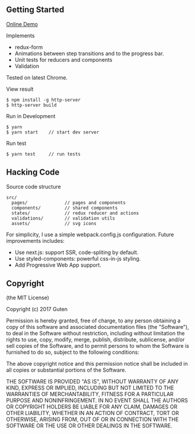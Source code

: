 Getting Started
---------------

[Online Demo](http://gutenye.github.io/tests-redux-form)

Implements

- redux-form
- Animations between step transitions and to the progress bar.
- Unit tests for reducers and components
- Validation

Tested on latest Chrome.

View result

```
$ npm install -g http-server
$ http-server build
```

Run in Development

```
$ yarn
$ yarn start    // start dev server
```

Run test

```
$ yarn test     // run tests
```

Hacking Code
------------

Source code structure

```
src/
  pages/              // pages and components
  components/         // shared components
  states/             // redux reducer and actions
  validations/        // validation utils
  assets/             // svg icons
```

For simplicity, I use a simple webpack.config.js configuration. Future improvements includes:

- Use next.js: support SSR, code-spliting by default.
- Use styled-components: powerful css-in-js styling.
- Add Progressive Web App support.

Copyright
----------

(the MIT License)

Copyright (c) 2017 Guten

Permission is hereby granted, free of charge, to any person obtaining a copy
of this software and associated documentation files (the "Software"), to deal
in the Software without restriction, including without limitation the rights
to use, copy, modify, merge, publish, distribute, sublicense, and/or sell
copies of the Software, and to permit persons to whom the Software is
furnished to do so, subject to the following conditions:

The above copyright notice and this permission notice shall be included in all
copies or substantial portions of the Software.

THE SOFTWARE IS PROVIDED "AS IS", WITHOUT WARRANTY OF ANY KIND, EXPRESS OR
IMPLIED, INCLUDING BUT NOT LIMITED TO THE WARRANTIES OF MERCHANTABILITY,
FITNESS FOR A PARTICULAR PURPOSE AND NONINFRINGEMENT. IN NO EVENT SHALL THE
AUTHORS OR COPYRIGHT HOLDERS BE LIABLE FOR ANY CLAIM, DAMAGES OR OTHER
LIABILITY, WHETHER IN AN ACTION OF CONTRACT, TORT OR OTHERWISE, ARISING FROM,
OUT OF OR IN CONNECTION WITH THE SOFTWARE OR THE USE OR OTHER DEALINGS IN THE
SOFTWARE.
